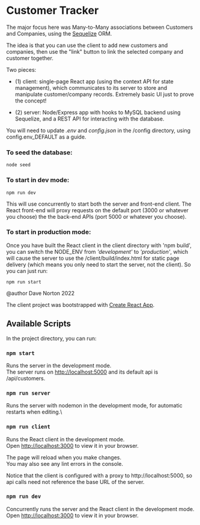 # Customer Tracker

The major focus here was Many-to-Many associations between Customers and Companies, using the [Sequelize](https://sequelize.org/) ORM.

The idea is that you can use the client to add new customers and companies, then use the "link" button to link the selected company and customer together.

Two pieces:

* (1) client: single-page React app (using the context API for state management), which communicates to its server to store and manipulate customer/company records.  Extremely basic UI just to prove the concept!  

* (2) server: Node/Express app with hooks to MySQL backend using Sequelize, and a REST API for interacting with the database.

You will need to update *.env* and *config.json* in the /config directory, using config.env_DEFAULT as a guide.



### To seed the database:
```
node seed
```

### To start in dev mode:
```
npm run dev
```
This will use concurrently to start both the server and front-end client.  The React front-end will proxy requests on the default port (3000 or whatever you choose) the the back-end APIs (port 5000 or whatever you choose).

### To start in production mode:

Once you have built the React client in the client directory with 'npm build', you can switch the NODE_ENV from *'development'* to *'production'*, which will cause the server to use the /client/build/index.html for static page delivery (which means you only need to start the server, not the client).  So you can just run:
```
npm run start
```

@author Dave Norton 2022

The client project was bootstrapped with [Create React App](https://github.com/facebook/create-react-app).

## Available Scripts

In the project directory, you can run:

### `npm start`

Runs the server in the development mode.\
The server runs on [http://localhost:5000](http://localhost:5000) and its default api is /api/customers.

### `npm run server`

Runs the server with nodemon in the development mode, for automatic restarts when editing.\

### `npm run client`

Runs the React client in the development mode.\
Open [http://localhost:3000](http://localhost:3000) to view it in your browser.

The page will reload when you make changes.\
You may also see any lint errors in the console.

Notice that the client is configured with a proxy to http://localhost:5000, so api calls need not reference the base URL of the server.

### `npm run dev`

Concurrently runs the server and the React client in the development mode.\
Open [http://localhost:3000](http://localhost:3000) to view it in your browser.

